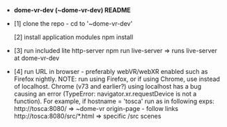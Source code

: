 * __dome-vr-dev (~dome-vr-dev) README__

* [1] clone the repo - cd to '~dome-vr-dev'

  [2] install application modules
  npm install

* [3] run included lite http-server
  npm run live-server              => runs live-server at dome-vr-dev

* [4] run URL in browser - preferably webVR/webXR enabled such as
  Firefox nightly.
  NOTE: run using Firefox, or if using Chrome, 
  use <hostname> instead of localhost.
  Chrome (v73 and earlier?) using localhost has a bug causing an error
  (TypeError: navigator.xr.requestDevice is not a function).
  For example, if hostname = 'tosca' run as in following exps:
  http://tosca:8080/               => ~dome-vr origin-page - follow links
  http://tosca:8080/src/*.html     => specific /src scenes
